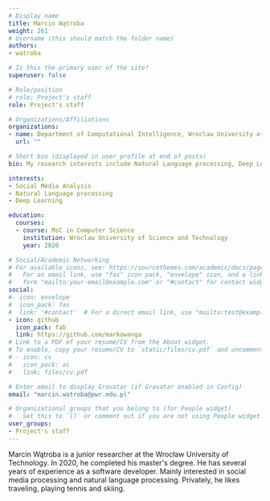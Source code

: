 ```yaml
---
# Display name
title: Marcin Wątroba
weight: 261
# Username (this should match the folder name)
authors:
- watroba

# Is this the primary user of the site?
superuser: false

# Role/position
# role: Project's staff
role: Project's staff

# Organizations/Affiliations
organizations:
- name: Department of Computational Intelligence, Wroclaw University of Science and Technology
  url: ""

# Short bio (displayed in user profile at end of posts)
bio: My research interests include Natural Language processing, Deep Learning and Social Media Analysis.

interests:
- Social Media Analysis
- Natural Language processing
- Deep Learning

education:
  courses:
  - course: MsC in Computer Science
    institution: Wroclaw University of Science and Technology
    year: 2020

# Social/Academic Networking
# For available icons, see: https://sourcethemes.com/academic/docs/page-builder/#icons
#   For an email link, use "fas" icon pack, "envelope" icon, and a link in the
#   form "mailto:your-email@example.com" or "#contact" for contact widget.
social:
#- icon: envelope
#  icon_pack: fas
#  link: '#contact'  # For a direct email link, use "mailto:test@example.org".
- icon: github
  icon_pack: fab
  link: https://github.com/markowanga
# Link to a PDF of your resume/CV from the About widget.
# To enable, copy your resume/CV to `static/files/cv.pdf` and uncomment the lines below.
# - icon: cv
#   icon_pack: ai
#   link: files/cv.pdf

# Enter email to display Gravatar (if Gravatar enabled in Config)
email: "marcin.watroba@pwr.edu.pl"

# Organizational groups that you belong to (for People widget)
#   Set this to `[]` or comment out if you are not using People widget.
user_groups:
- Project's staff
---
```

Marcin Wątroba is a junior researcher at the Wrocław University of Technology. In 2020, he completed his master's degree. He has several years of experience as a software developer. Mainly interested in social media processing and natural language processing. Privately, he likes traveling, playing tennis and skiing.
